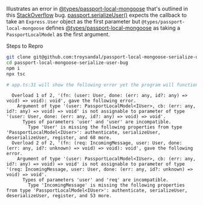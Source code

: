 Illustrates an error in [@types/passport-local-mongoose](https://github.com/DefinitelyTyped/DefinitelyTyped/tree/master/types/passport-local-mongoose) that's outlined in this [StackOverflow](https://stackoverflow.com/questions/67726174/passport-local-mongoose-serializeuser-incorrect-type) bug. [passport.serializeUser()](https://github.com/DefinitelyTyped/DefinitelyTyped/blob/cdf1d8ac3e92e6d596ee95d8a0b0aa5ebe7a0d8d/types/passport/index.d.ts#L84) expects the callback to take an `Express.User` object as the first parameter but `@types/passport-local-mongoose` defines [@types/passport-local-mongoose](https://github.com/DefinitelyTyped/DefinitelyTyped/blob/cdf1d8ac3e92e6d596ee95d8a0b0aa5ebe7a0d8d/types/passport-local-mongoose/index.d.ts#L38) as taking a `PassportLocalModel` as the first argument.

Steps to Repro
```bash
git clone git@github.com:troysandal/passport-local-mongoose-serialize-user-bug.git
cd passport-local-mongoose-serialize-user-bug
npm i
npx tsc

# app.ts:31 will show the following error yet the program will function fine.
```

```No overload matches this call.
  Overload 1 of 2, '(fn: (user: User, done: (err: any, id?: any) => void) => void): void', gave the following error.
    Argument of type '(user: PassportLocalModel<IUser>, cb: (err: any, id?: any) => void) => void' is not assignable to parameter of type '(user: User, done: (err: any, id?: any) => void) => void'.
      Types of parameters 'user' and 'user' are incompatible.
        Type 'User' is missing the following properties from type 'PassportLocalModel<IUser>': authenticate, serializeUser, deserializeUser, register, and 68 more.
  Overload 2 of 2, '(fn: (req: IncomingMessage, user: User, done: (err: any, id?: unknown) => void) => void): void', gave the following error.
    Argument of type '(user: PassportLocalModel<IUser>, cb: (err: any, id?: any) => void) => void' is not assignable to parameter of type '(req: IncomingMessage, user: User, done: (err: any, id?: unknown) => void) => void'.
      Types of parameters 'user' and 'req' are incompatible.
        Type 'IncomingMessage' is missing the following properties from type 'PassportLocalModel<IUser>': authenticate, serializeUser, deserializeUser, register, and 53 more.
```
